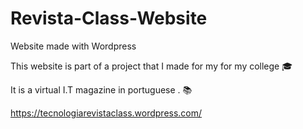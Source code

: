 # Revista-Class-Website
Website made with Wordpress


This website is part of a project that I made for my  for my college :mortar_board: 

It is a virtual  I.T magazine in portuguese . :books: 

https://tecnologiarevistaclass.wordpress.com/
